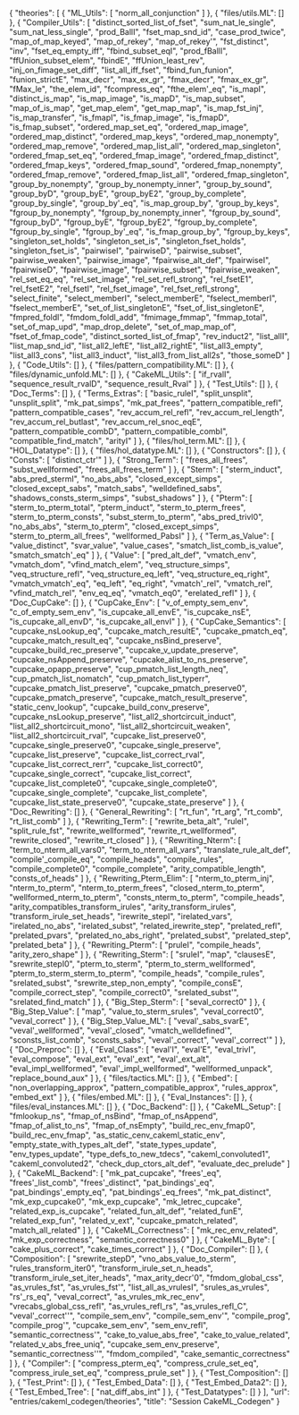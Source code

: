 {
    "theories": [
        {
            "ML_Utils": [
                "norm_all_conjunction"
            ]
        },
        {
            "files/utils.ML": []
        },
        {
            "Compiler_Utils": [
                "distinct_sorted_list_of_fset",
                "sum_nat_le_single",
                "sum_nat_less_single",
                "prod_BallI",
                "fset_map_snd_id",
                "case_prod_twice",
                "map_of_map_keyed",
                "map_of_rekey",
                "map_of_rekey'",
                "fst_distinct",
                "inv",
                "fset_eq_empty_iff",
                "fbind_subset_eqI",
                "prod_fBallI",
                "ffUnion_subset_elem",
                "fbindE",
                "ffUnion_least_rev",
                "inj_on_fimage_set_diff",
                "list_all_iff_fset",
                "fbind_fun_funion",
                "funion_strictE",
                "max_decr",
                "max_ex_gr",
                "fmax_decr",
                "fmax_ex_gr",
                "fMax_le",
                "the_elem_id",
                "fcompress_eq",
                "fthe_elem'_eq",
                "is_mapI",
                "distinct_is_map",
                "is_map_image",
                "is_mapD",
                "is_map_subset",
                "map_of_is_map",
                "get_map_elem",
                "get_map_map",
                "is_map_fst_inj",
                "is_map_transfer",
                "is_fmapI",
                "is_fmap_image",
                "is_fmapD",
                "is_fmap_subset",
                "ordered_map_set_eq",
                "ordered_map_image",
                "ordered_map_distinct",
                "ordered_map_keys",
                "ordered_map_nonempty",
                "ordered_map_remove",
                "ordered_map_list_all",
                "ordered_map_singleton",
                "ordered_fmap_set_eq",
                "ordered_fmap_image",
                "ordered_fmap_distinct",
                "ordered_fmap_keys",
                "ordered_fmap_sound",
                "ordered_fmap_nonempty",
                "ordered_fmap_remove",
                "ordered_fmap_list_all",
                "ordered_fmap_singleton",
                "group_by_nonempty",
                "group_by_nonempty_inner",
                "group_by_sound",
                "group_byD",
                "group_byE",
                "group_byE2",
                "group_by_complete",
                "group_by_single",
                "group_by'_eq",
                "is_map_group_by",
                "group_by_keys",
                "fgroup_by_nonempty",
                "fgroup_by_nonempty_inner",
                "fgroup_by_sound",
                "fgroup_byD",
                "fgroup_byE",
                "fgroup_byE2",
                "fgroup_by_complete",
                "fgroup_by_single",
                "fgroup_by'_eq",
                "is_fmap_group_by",
                "fgroup_by_keys",
                "singleton_set_holds",
                "singleton_set_is",
                "singleton_fset_holds",
                "singleton_fset_is",
                "pairwiseI",
                "pairwiseD",
                "pairwise_subset",
                "pairwise_weaken",
                "pairwise_image",
                "fpairwise_alt_def",
                "fpairwiseI",
                "fpairwiseD",
                "fpairwise_image",
                "fpairwise_subset",
                "fpairwise_weaken",
                "rel_set_eq_eq",
                "rel_set_image",
                "rel_set_refl_strong",
                "rel_fsetE1",
                "rel_fsetE2",
                "rel_fsetI",
                "rel_fset_image",
                "rel_fset_refl_strong",
                "select_finite",
                "select_memberI",
                "select_memberE",
                "fselect_memberI",
                "fselect_memberE",
                "set_of_list_singletonE",
                "fset_of_list_singletonE",
                "fmpred_foldl",
                "fmdom_foldl_add",
                "fmimage_fmmap",
                "fmmap_total",
                "set_of_map_upd",
                "map_drop_delete",
                "set_of_map_map_of",
                "fset_of_fmap_code",
                "distinct_sorted_list_of_fmap",
                "rev_induct2",
                "list_allI",
                "list_map_snd_id",
                "list_all2_leftE",
                "list_all2_rightE",
                "list_all3_empty",
                "list_all3_cons",
                "list_all3_induct",
                "list_all3_from_list_all2s",
                "those_someD"
            ]
        },
        {
            "Code_Utils": []
        },
        {
            "files/pattern_compatibility.ML": []
        },
        {
            "files/dynamic_unfold.ML": []
        },
        {
            "CakeML_Utils": [
                "if_rvalI",
                "sequence_result_rvalD",
                "sequence_result_Rval"
            ]
        },
        {
            "Test_Utils": []
        },
        {
            "Doc_Terms": []
        },
        {
            "Terms_Extras": [
                "basic_ruleI",
                "split_unsplit",
                "unsplit_split",
                "mk_pat_simps",
                "mk_pat_frees",
                "pattern_compatible_refl",
                "pattern_compatible_cases",
                "rev_accum_rel_refl",
                "rev_accum_rel_length",
                "rev_accum_rel_butlast",
                "rev_accum_rel_snoc_eqE",
                "pattern_compatible_combD",
                "pattern_compatible_combI",
                "compatible_find_match",
                "arityI"
            ]
        },
        {
            "files/hol_term.ML": []
        },
        {
            "HOL_Datatype": []
        },
        {
            "files/hol_datatype.ML": []
        },
        {
            "Constructors": []
        },
        {
            "Consts": [
                "distinct_ctr'"
            ]
        },
        {
            "Strong_Term": [
                "frees_all_frees",
                "subst_wellformed",
                "frees_all_frees_term"
            ]
        },
        {
            "Sterm": [
                "sterm_induct",
                "abs_pred_stermI",
                "no_abs_abs",
                "closed_except_simps",
                "closed_except_sabs",
                "match_sabs",
                "welldefined_sabs",
                "shadows_consts_sterm_simps",
                "subst_shadows"
            ]
        },
        {
            "Pterm": [
                "sterm_to_pterm_total",
                "pterm_induct",
                "sterm_to_pterm_frees",
                "sterm_to_pterm_consts",
                "subst_sterm_to_pterm",
                "abs_pred_trivI0",
                "no_abs_abs",
                "sterm_to_pterm",
                "closed_except_simps",
                "sterm_to_pterm_all_frees",
                "wellformed_PabsI"
            ]
        },
        {
            "Term_as_Value": [
                "value_distinct",
                "svar_value",
                "value_cases",
                "smatch_list_comb_is_value",
                "smatch_smatch'_eq"
            ]
        },
        {
            "Value": [
                "pred_alt_def",
                "vmatch_env",
                "vmatch_dom",
                "vfind_match_elem",
                "veq_structure_simps",
                "veq_structure_refl",
                "veq_structure_eq_left",
                "veq_structure_eq_right",
                "vmatch_vmatch'_eq",
                "eq_left",
                "eq_right",
                "vmatch'_rel",
                "vmatch_rel",
                "vfind_match_rel",
                "env_eq_eq",
                "vmatch_eq0",
                "erelated_refl"
            ]
        },
        {
            "Doc_CupCake": []
        },
        {
            "CupCake_Env": [
                "v_of_empty_sem_env",
                "c_of_empty_sem_env",
                "is_cupcake_all_envE",
                "is_cupcake_nsE",
                "is_cupcake_all_envD",
                "is_cupcake_all_envI"
            ]
        },
        {
            "CupCake_Semantics": [
                "cupcake_nsLookup_eq",
                "cupcake_match_resultE",
                "cupcake_pmatch_eq",
                "cupcake_match_result_eq",
                "cupcake_nsBind_preserve",
                "cupcake_build_rec_preserve",
                "cupcake_v_update_preserve",
                "cupcake_nsAppend_preserve",
                "cupcake_alist_to_ns_preserve",
                "cupcake_opapp_preserve",
                "cup_pmatch_list_length_neq",
                "cup_pmatch_list_nomatch",
                "cup_pmatch_list_typerr",
                "cupcake_pmatch_list_preserve",
                "cupcake_pmatch_preserve0",
                "cupcake_pmatch_preserve",
                "cupcake_match_result_preserve",
                "static_cenv_lookup",
                "cupcake_build_conv_preserve",
                "cupcake_nsLookup_preserve",
                "list_all2_shortcircuit_induct",
                "list_all2_shortcircuit_mono",
                "list_all2_shortcircuit_weaken",
                "list_all2_shortcircuit_rval",
                "cupcake_list_preserve0",
                "cupcake_single_preserve0",
                "cupcake_single_preserve",
                "cupcake_list_preserve",
                "cupcake_list_correct_rval",
                "cupcake_list_correct_rerr",
                "cupcake_list_correct0",
                "cupcake_single_correct",
                "cupcake_list_correct",
                "cupcake_list_complete0",
                "cupcake_single_complete0",
                "cupcake_single_complete",
                "cupcake_list_complete",
                "cupcake_list_state_preserve0",
                "cupcake_state_preserve"
            ]
        },
        {
            "Doc_Rewriting": []
        },
        {
            "General_Rewriting": [
                "rt_fun",
                "rt_arg",
                "rt_comb",
                "rt_list_comb"
            ]
        },
        {
            "Rewriting_Term": [
                "rewrite_beta_alt",
                "ruleI",
                "split_rule_fst",
                "rewrite_wellformed",
                "rewrite_rt_wellformed",
                "rewrite_closed",
                "rewrite_rt_closed"
            ]
        },
        {
            "Rewriting_Nterm": [
                "term_to_nterm_all_vars0",
                "term_to_nterm_all_vars",
                "translate_rule_alt_def",
                "compile'_compile_eq",
                "compile_heads",
                "compile_rules",
                "compile_complete0",
                "compile_complete",
                "arity_compatible_length",
                "consts_of_heads"
            ]
        },
        {
            "Rewriting_Pterm_Elim": [
                "nterm_to_pterm_inj",
                "nterm_to_pterm",
                "nterm_to_pterm_frees",
                "closed_nterm_to_pterm",
                "wellformed_nterm_to_pterm",
                "consts_nterm_to_pterm",
                "compile_heads",
                "arity_compatibles_transform_irules",
                "arity_transform_irules",
                "transform_irule_set_heads",
                "irewrite_stepI",
                "irelated_vars",
                "irelated_no_abs",
                "irelated_subst",
                "related_irewrite_step",
                "prelated_refl",
                "prelated_pvars",
                "prelated_no_abs_right",
                "prelated_subst",
                "prelated_step",
                "prelated_beta"
            ]
        },
        {
            "Rewriting_Pterm": [
                "pruleI",
                "compile_heads",
                "arity_zero_shape"
            ]
        },
        {
            "Rewriting_Sterm": [
                "sruleI",
                "map",
                "clausesE",
                "srewrite_stepI0",
                "pterm_to_sterm",
                "pterm_to_sterm_wellformed",
                "pterm_to_sterm_sterm_to_pterm",
                "compile_heads",
                "compile_rules",
                "srelated_subst",
                "srewrite_step_non_empty",
                "compile_consE",
                "compile_correct_step",
                "compile_correct0",
                "srelated_subst'",
                "srelated_find_match"
            ]
        },
        {
            "Big_Step_Sterm": [
                "seval_correct0"
            ]
        },
        {
            "Big_Step_Value": [
                "map",
                "value_to_sterm_srules",
                "veval_correct0",
                "veval_correct"
            ]
        },
        {
            "Big_Step_Value_ML": [
                "veval'_sabs_svarE",
                "veval'_wellformed",
                "veval'_closed",
                "vmatch_welldefined'",
                "sconsts_list_comb",
                "sconsts_sabs",
                "veval'_correct",
                "veval'_correct'"
            ]
        },
        {
            "Doc_Preproc": []
        },
        {
            "Eval_Class": [
                "eval'I",
                "eval'E",
                "eval_trivI",
                "eval_compose",
                "eval_ext",
                "eval'_ext",
                "eval'_ext_alt",
                "eval_impl_wellformed",
                "eval'_impl_wellformed",
                "wellformed_unpack",
                "replace_bound_aux"
            ]
        },
        {
            "files/tactics.ML": []
        },
        {
            "Embed": [
                "non_overlapping_approx",
                "pattern_compatible_approx",
                "rules_approx",
                "embed_ext"
            ]
        },
        {
            "files/embed.ML": []
        },
        {
            "Eval_Instances": []
        },
        {
            "files/eval_instances.ML": []
        },
        {
            "Doc_Backend": []
        },
        {
            "CakeML_Setup": [
                "fmlookup_ns",
                "fmap_of_nsBind",
                "fmap_of_nsAppend",
                "fmap_of_alist_to_ns",
                "fmap_of_nsEmpty",
                "build_rec_env_fmap0",
                "build_rec_env_fmap",
                "as_static_cenv_cakeml_static_env",
                "empty_state_with_types_alt_def",
                "state_types_update",
                "env_types_update",
                "type_defs_to_new_tdecs",
                "cakeml_convoluted1",
                "cakeml_convoluted2",
                "check_dup_ctors_alt_def",
                "evaluate_dec_prelude"
            ]
        },
        {
            "CakeML_Backend": [
                "mk_pat_cupcake",
                "frees'_eq",
                "frees'_list_comb",
                "frees'_distinct",
                "pat_bindings'_eq",
                "pat_bindings'_empty_eq",
                "pat_bindings'_eq_frees",
                "mk_pat_distinct",
                "mk_exp_cupcake0",
                "mk_exp_cupcake",
                "mk_letrec_cupcake",
                "related_exp_is_cupcake",
                "related_fun_alt_def",
                "related_funE",
                "related_exp_fun",
                "related_v_ext",
                "cupcake_pmatch_related",
                "match_all_related"
            ]
        },
        {
            "CakeML_Correctness": [
                "mk_rec_env_related",
                "mk_exp_correctness",
                "semantic_correctness0"
            ]
        },
        {
            "CakeML_Byte": [
                "cake_plus_correct",
                "cake_times_correct"
            ]
        },
        {
            "Doc_Compiler": []
        },
        {
            "Composition": [
                "srewrite_stepD",
                "vno_abs_value_to_sterm",
                "rules_transform_iter0",
                "transform_irule_set_n_heads",
                "transform_irule_set_iter_heads",
                "max_arity_decr'0",
                "fmdom_global_css",
                "as_vrules_fst",
                "as_vrules_fst'",
                "list_all_as_vrulesI",
                "srules_as_vrules",
                "rs'_rs_eq",
                "veval_correct",
                "as_vrules_mk_rec_env",
                "vrecabs_global_css_refl",
                "as_vrules_refl_rs",
                "as_vrules_refl_C",
                "veval'_correct''",
                "compile_sem_env",
                "compile_sem_env'",
                "compile_prog",
                "compile_prog'",
                "cupcake_sem_env",
                "sem_env_refl",
                "semantic_correctness'",
                "cake_to_value_abs_free",
                "cake_to_value_related",
                "related_v_abs_free_uniq",
                "cupcake_sem_env_preserve",
                "semantic_correctness''",
                "fmdom_compiled",
                "cake_semantic_correctness"
            ]
        },
        {
            "Compiler": [
                "compress_pterm_eq",
                "compress_crule_set_eq",
                "compress_irule_set_eq",
                "compress_prule_set"
            ]
        },
        {
            "Test_Composition": []
        },
        {
            "Test_Print": []
        },
        {
            "Test_Embed_Data": []
        },
        {
            "Test_Embed_Data2": []
        },
        {
            "Test_Embed_Tree": [
                "nat_diff_abs_int"
            ]
        },
        {
            "Test_Datatypes": []
        }
    ],
    "url": "entries/cakeml_codegen/theories",
    "title": "Session CakeML_Codegen"
}